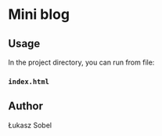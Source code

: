 # Mini blog

## Usage

In the project directory, you can run from file:

### `index.html`

## Author

Łukasz Sobel
